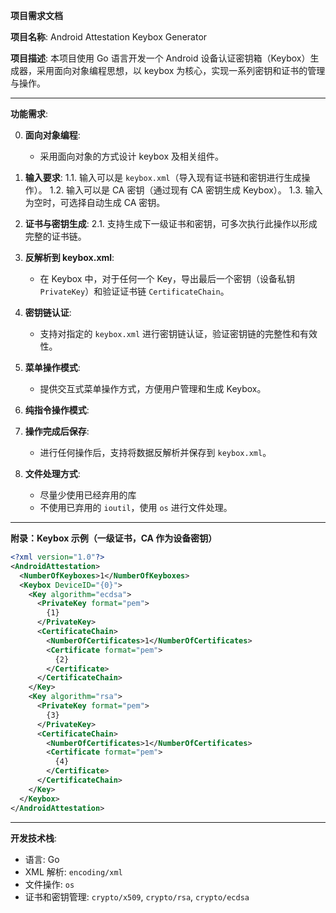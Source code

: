 **项目需求文档**

**项目名称**: Android Attestation Keybox Generator

**项目描述**:
本项目使用 Go 语言开发一个 Android 设备认证密钥箱（Keybox）生成器，采用面向对象编程思想，以 keybox 为核心，实现一系列密钥和证书的管理与操作。

---

**功能需求**:

0. **面向对象编程**:

   - 采用面向对象的方式设计 keybox 及相关组件。

1. **输入要求**:
   1.1. 输入可以是 `keybox.xml`（导入现有证书链和密钥进行生成操作）。 1.2. 输入可以是 CA 密钥（通过现有 CA 密钥生成 Keybox）。 1.3. 输入为空时，可选择自动生成 CA 密钥。

2. **证书与密钥生成**:
   2.1. 支持生成下一级证书和密钥，可多次执行此操作以形成完整的证书链。

3. **反解析到 keybox.xml**:

   - 在 Keybox 中，对于任何一个 Key，导出最后一个密钥（设备私钥 `PrivateKey`）和验证证书链 `CertificateChain`。

4. **密钥链认证**:

   - 支持对指定的 `keybox.xml` 进行密钥链认证，验证密钥链的完整性和有效性。

5. **菜单操作模式**:

   - 提供交互式菜单操作方式，方便用户管理和生成 Keybox。

6. **纯指令操作模式**:

7. **操作完成后保存**:

   - 进行任何操作后，支持将数据反解析并保存到 `keybox.xml`。

8. **文件处理方式**:

   - 尽量少使用已经弃用的库
   - 不使用已弃用的 `ioutil`，使用 `os` 进行文件处理。

---

**附录：Keybox 示例（一级证书，CA 作为设备密钥）**

```xml
<?xml version="1.0"?>
<AndroidAttestation>
  <NumberOfKeyboxes>1</NumberOfKeyboxes>
  <Keybox DeviceID="{0}">
    <Key algorithm="ecdsa">
      <PrivateKey format="pem">
        {1}
      </PrivateKey>
      <CertificateChain>
        <NumberOfCertificates>1</NumberOfCertificates>
        <Certificate format="pem">
          {2}
        </Certificate>
      </CertificateChain>
    </Key>
    <Key algorithm="rsa">
      <PrivateKey format="pem">
        {3}
      </PrivateKey>
      <CertificateChain>
        <NumberOfCertificates>1</NumberOfCertificates>
        <Certificate format="pem">
          {4}
        </Certificate>
      </CertificateChain>
    </Key>
  </Keybox>
</AndroidAttestation>
```

---

**开发技术栈**:

- 语言: Go
- XML 解析: `encoding/xml`
- 文件操作: `os`
- 证书和密钥管理: `crypto/x509`, `crypto/rsa`, `crypto/ecdsa`
